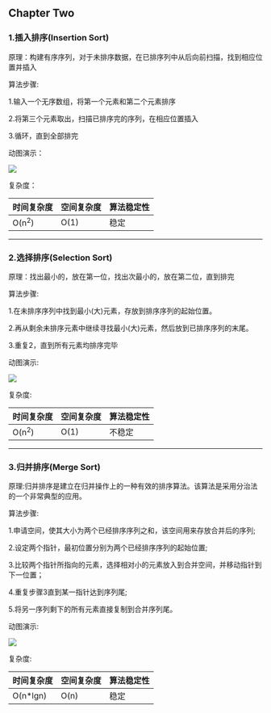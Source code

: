 ## Chapter Two

### 1.插入排序(Insertion Sort)

原理：构建有序序列，对于未排序数据，在已排序列中从后向前扫描，找到相应位置并插入

算法步骤:

1.输入一个无序数组，将第一个元素和第二个元素排序

2.将第三个元素取出，扫描已排序完的序列，在相应位置插入

3.循环，直到全部排完

动图演示：

![](https://www.runoob.com/wp-content/uploads/2019/03/insertionSort.gif)

复杂度：

|时间复杂度|空间复杂度|算法稳定性|
|---|---|---|
|O(n<sup>2</sup>)|O(1)|稳定|

---

### 2.选择排序(Selection Sort)

原理：找出最小的，放在第一位，找出次最小的，放在第二位，直到排完

算法步骤:

1.在未排序序列中找到最小(大)元素，存放到排序序列的起始位置。

2.再从剩余未排序元素中继续寻找最小(大)元素，然后放到已排序序列的末尾。

3.重复2，直到所有元素均排序完毕

动图演示:

![](https://www.runoob.com/wp-content/uploads/2019/03/selectionSort.gif)

复杂度:

|时间复杂度|空间复杂度|算法稳定性|
|---|---|---|
|O(n<sup>2</sup>)|O(1)|不稳定|

---

### 3.归并排序(Merge Sort)

原理:归并排序是建立在归并操作上的一种有效的排序算法。该算法是采用分治法的一个非常典型的应用。

算法步骤:

1.申请空间，使其大小为两个已经排序序列之和，该空间用来存放合并后的序列;

2.设定两个指针，最初位置分别为两个已经排序序列的起始位置;

3.比较两个指针所指向的元素，选择相对小的元素放入到合并空间，并移动指针到下一位置；

4.重复步骤3直到某一指针达到序列尾;

5.将另一序列剩下的所有元素直接复制到合并序列尾。

动图演示:

![](https://www.runoob.com/wp-content/uploads/2019/03/mergeSort.gif)

复杂度:

|时间复杂度|空间复杂度|算法稳定性|
|---|---|---|
|O(n*lgn)|O(n)|稳定|



